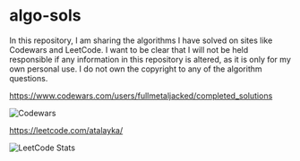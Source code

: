 # algo-sols
In this repository, I am sharing the algorithms I have solved on sites like Codewars and LeetCode. I want to be clear that I will not be held responsible if any information in this repository is altered, as it is only for my own personal use. I do not own the copyright to any of the algorithm questions.

https://www.codewars.com/users/fullmetaljacked/completed_solutions 

![Codewars](https://github.r2v.ch/codewars?user=atalayk&name=true&top_languages=true&stroke=%23b362ff&theme=purple_dark)

https://leetcode.com/atalayka/

![LeetCode Stats](https://leetcard.jacoblin.cool/atalayka?theme=nord&font=Outfit&ext=contest)
